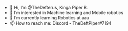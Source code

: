- 👋 Hi, I’m @TheDefterus, Kinga Piper B. 
- 👀 I’m interested in Machine learning and Mobile robotics
- 🌱 I’m currently learning Robotics at aau
- 📫 How to reach me:  Discord - TheDeftPiper#7194
